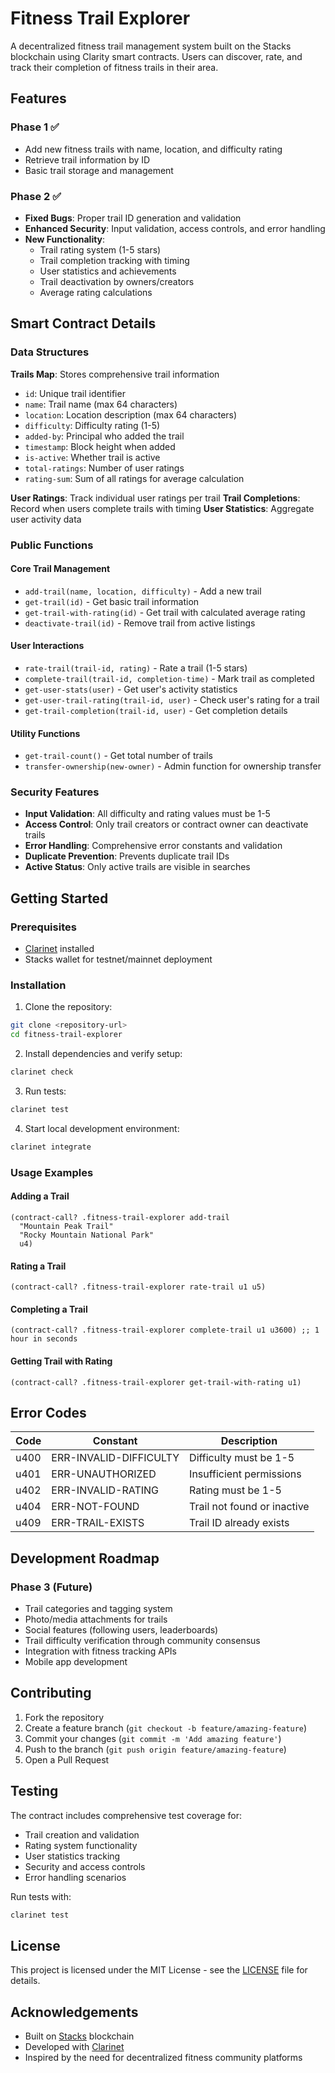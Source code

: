 # Fitness Trail Explorer

A decentralized fitness trail management system built on the Stacks blockchain using Clarity smart contracts. Users can discover, rate, and track their completion of fitness trails in their area.

## Features

### Phase 1 ✅
- Add new fitness trails with name, location, and difficulty rating
- Retrieve trail information by ID
- Basic trail storage and management

### Phase 2 ✅
- **Fixed Bugs**: Proper trail ID generation and validation
- **Enhanced Security**: Input validation, access controls, and error handling
- **New Functionality**:
  - Trail rating system (1-5 stars)
  - Trail completion tracking with timing
  - User statistics and achievements
  - Trail deactivation by owners/creators
  - Average rating calculations

## Smart Contract Details

### Data Structures

**Trails Map**: Stores comprehensive trail information
- `id`: Unique trail identifier
- `name`: Trail name (max 64 characters)
- `location`: Location description (max 64 characters) 
- `difficulty`: Difficulty rating (1-5)
- `added-by`: Principal who added the trail
- `timestamp`: Block height when added
- `is-active`: Whether trail is active
- `total-ratings`: Number of user ratings
- `rating-sum`: Sum of all ratings for average calculation

**User Ratings**: Track individual user ratings per trail
**Trail Completions**: Record when users complete trails with timing
**User Statistics**: Aggregate user activity data

### Public Functions

#### Core Trail Management
- `add-trail(name, location, difficulty)` - Add a new trail
- `get-trail(id)` - Get basic trail information
- `get-trail-with-rating(id)` - Get trail with calculated average rating
- `deactivate-trail(id)` - Remove trail from active listings

#### User Interactions  
- `rate-trail(trail-id, rating)` - Rate a trail (1-5 stars)
- `complete-trail(trail-id, completion-time)` - Mark trail as completed
- `get-user-stats(user)` - Get user's activity statistics
- `get-user-trail-rating(trail-id, user)` - Check user's rating for a trail
- `get-trail-completion(trail-id, user)` - Get completion details

#### Utility Functions
- `get-trail-count()` - Get total number of trails
- `transfer-ownership(new-owner)` - Admin function for ownership transfer

### Security Features

- **Input Validation**: All difficulty and rating values must be 1-5
- **Access Control**: Only trail creators or contract owner can deactivate trails  
- **Error Handling**: Comprehensive error constants and validation
- **Duplicate Prevention**: Prevents duplicate trail IDs
- **Active Status**: Only active trails are visible in searches

## Getting Started

### Prerequisites
- [Clarinet](https://github.com/hirosystems/clarinet) installed
- Stacks wallet for testnet/mainnet deployment

### Installation

1. Clone the repository:
```bash
git clone <repository-url>
cd fitness-trail-explorer
```

2. Install dependencies and verify setup:
```bash
clarinet check
```

3. Run tests:
```bash
clarinet test
```

4. Start local development environment:
```bash
clarinet integrate
```

### Usage Examples

#### Adding a Trail
```clarity
(contract-call? .fitness-trail-explorer add-trail 
  "Mountain Peak Trail" 
  "Rocky Mountain National Park" 
  u4)
```

#### Rating a Trail
```clarity
(contract-call? .fitness-trail-explorer rate-trail u1 u5)
```

#### Completing a Trail
```clarity
(contract-call? .fitness-trail-explorer complete-trail u1 u3600) ;; 1 hour in seconds
```

#### Getting Trail with Rating
```clarity
(contract-call? .fitness-trail-explorer get-trail-with-rating u1)
```

## Error Codes

| Code | Constant | Description |
|------|----------|-------------|
| u400 | ERR-INVALID-DIFFICULTY | Difficulty must be 1-5 |
| u401 | ERR-UNAUTHORIZED | Insufficient permissions |
| u402 | ERR-INVALID-RATING | Rating must be 1-5 |
| u404 | ERR-NOT-FOUND | Trail not found or inactive |
| u409 | ERR-TRAIL-EXISTS | Trail ID already exists |

## Development Roadmap

### Phase 3 (Future)
- Trail categories and tagging system
- Photo/media attachments for trails
- Social features (following users, leaderboards)
- Trail difficulty verification through community consensus
- Integration with fitness tracking APIs
- Mobile app development

## Contributing

1. Fork the repository
2. Create a feature branch (`git checkout -b feature/amazing-feature`)
3. Commit your changes (`git commit -m 'Add amazing feature'`)
4. Push to the branch (`git push origin feature/amazing-feature`)
5. Open a Pull Request

## Testing

The contract includes comprehensive test coverage for:
- Trail creation and validation
- Rating system functionality
- User statistics tracking
- Security and access controls
- Error handling scenarios

Run tests with:
```bash
clarinet test
```

## License

This project is licensed under the MIT License - see the [LICENSE](LICENSE) file for details.

## Acknowledgements

- Built on [Stacks](https://www.stacks.co/) blockchain
- Developed with [Clarinet](https://github.com/hirosystems/clarinet)
- Inspired by the need for decentralized fitness community platforms
